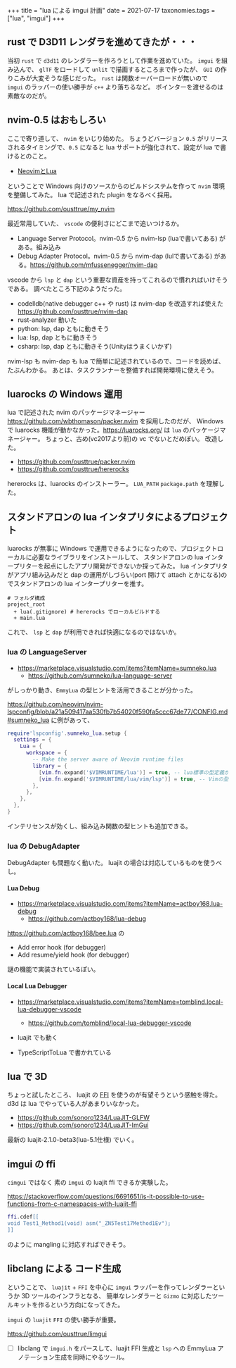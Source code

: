+++
title = "lua による imgui 計画"
date = 2021-07-17
taxonomies.tags = ["lua", "imgui"]
+++

## rust で D3D11 レンダラを進めてきたが・・・

当初 `rust` で `d3d11` のレンダラーを作ろうとして作業を進めていた。
`imgui` を組み込んで、 `glTF` をロードして `unlit` で描画するところまで作ったが、
`GUI` の作りこみが大変そうな感じだった。
`rust` は関数オーバーロードが無いので　`imgui` のラッパーの使い勝手が `c++` より落ちるなど。
ポインターを渡せるのは素敵なのだが。

## nvim-0.5 はおもしろい

ここで寄り道して、 `nvim` をいじり始めた。
ちょうどバージョン `0.5` がリリースされるタイミングで、`0.5` になると lua サポートが強化されて、設定が lua で書けるとのこと。

* [NeovimとLua](https://zenn.dev/hituzi_no_sippo/articles/871c06cdbc45b53181e3)

ということで Windows 向けのソースからのビルドシステムを作って `nvim` 環境を整備してみた。
lua で記述された plugin をなるべく採用。

<https://github.com/ousttrue/my_nvim>

最近常用していた、 `vscode` の便利さにどこまで追いつけるか。

* Language Server Protocol。nvim-0.5 から nvim-lsp (luaで書いてある) がある。組み込み
* Debug Adapter Protocol。nvim-0.5 から nvim-dap (lulで書いてある) がある。<https://github.com/mfussenegger/nvim-dap>

vscode から `lsp` と `dap` という重要な資産を持ってこれるので慣れればいけそうである。
調べたところ下記のようだった。

* codelldb(native debugger c++ や rust) は nvim-dap を改造すれば使えた <https://github.com/ousttrue/nvim-dap>
* rust-analyzer 動いた
* python: lsp, dap ともに動きそう
* lua: lsp, dap ともに動きそう
* csharp: lsp, dap ともに動きそう(Unityはうまくいかず)

nvim-lsp も nvim-dap も lua で簡単に記述されているので、コードを読めば、たぶんわかる。
あとは、タスクランナーを整備すれば開発環境に使えそう。

## luarocks の Windows 運用

lua で記述された nvim のパッケージマネージャー <https://github.com/wbthomason/packer.nvim> を採用したのだが、
Windows で luarocks 機能が動かなかった。<https://luarocks.org/> は `lua` のパッケージマネージャー。
ちょっと、古め(vc2017より前)の vc でないとだめぽい。
改造した。

* https://github.com/ousttrue/packer.nvim
* https://github.com/ousttrue/hererocks

hererocks は、luarocks のインストーラー。
`LUA_PATH` `package.path` を理解した。

## スタンドアロンの lua インタプリタによるプロジェクト

luarocks が無事に Windows で運用できるようになったので、プロジェクトローカルに必要なライブラリをインストールして、
スタンドアロンの lua インタープリターを起点にしたアプリ開発ができないか探ってみた。
lua インタプリタがアプリ組み込みだと dap の運用がしづらい(port 開けて attach とかになる)のでスタンドアロンの lua インタープリターを推す。

```
# フォルダ構成
project_root
  + lua(.gitignore) # hererocks でローカルビルドする
  + main.lua
```

これで、 `lsp` と `dap` が利用できれば快適になるのではないか。

### lua の LanguageServer

* <https://marketplace.visualstudio.com/items?itemName=sumneko.lua>
  * <https://github.com/sumneko/lua-language-server>

がしっかり動き、`EmmyLua` の型ヒントを活用できることが分かった。

<https://github.com/neovim/nvim-lspconfig/blob/a21a509417aa530fb7b54020f590fa5ccc67de77/CONFIG.md#sumneko_lua> に例があって、

```lua
require'lspconfig'.sumneko_lua.setup {
  settings = {
    Lua = {
      workspace = {
        -- Make the server aware of Neovim runtime files
        library = {
          [vim.fn.expand('$VIMRUNTIME/lua')] = true, -- lua標準の型定義がある
          [vim.fn.expand('$VIMRUNTIME/lua/vim/lsp')] = true, -- Vimの型定義がある
        },
      },
    },
  },
}
```

インテリセンスが効くし、組み込み関数の型ヒントも追加できる。

### lua の DebugAdapter

DebugAdapter も問題なく動いた。
luajit の場合は対応しているものを使うべし。

#### Lua Debug

* <https://marketplace.visualstudio.com/items?itemName=actboy168.lua-debug>
    * <https://github.com/actboy168/lua-debug>

<https://github.com/actboy168/bee.lua> の

* Add error hook (for debugger)
* Add resume/yield hook (for debugger)

謎の機能で実装されているぽい。

#### Local Lua Debugger

* <https://marketplace.visualstudio.com/items?itemName=tomblind.local-lua-debugger-vscode>
  * <https://github.com/tomblind/local-lua-debugger-vscode>

* luajit でも動く
* TypeScriptToLua で書かれている

## lua で 3D

ちょっと試したところ、 luajit の [FFI](https://luajit.org/ext_ffi.html) を使うのが有望そうという感触を得た。
d3d は lua でやっている人があまりいなかった。

* <https://github.com/sonoro1234/LuaJIT-GLFW>
* <https://github.com/sonoro1234/LuaJIT-ImGui>

最新の luajit-2.1.0-beta3(lua-5.1仕様) でいく。

## imgui の ffi

`cimgui` ではなく 素の `imgui` の luajit ffi できるか実験した。

<https://stackoverflow.com/questions/6691651/is-it-possible-to-use-functions-from-c-namespaces-with-luajit-ffi>

```lua
ffi.cdef[[
void Test1_Method1(void) asm("_ZN5Test17Method1Ev");
]]
```

のように mangling に対応すればできそう。

## libclang による コード生成

ということで、 `luajit` + `FFI` を中心に `imgui` ラッパーを作ってレンダラーというか 3D ツールのインフラとなる、
簡単なレンダラーと `Gizmo` に対応したツールキットを作るという方向になってきた。

`imgui` の `luajit` `FFI` の使い勝手が重要。

<https://github.com/ousttrue/limgui>

* [ ] libclang で `imgui.h` をパースして、luajit FFI 生成と `lsp` への EmmyLua アノテーション生成を同時にやるツール。

